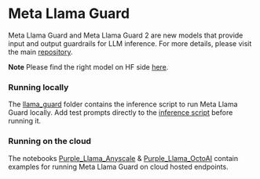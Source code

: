 # Meta Llama Guard

Meta Llama Guard and Meta Llama Guard 2 are new models that provide input and output guardrails for LLM inference. For more details, please visit the main [repository](https://github.com/facebookresearch/PurpleLlama/tree/main/Llama-Guard2).

**Note** Please find the right model on HF side [here](https://huggingface.co/meta-llama/Meta-Llama-Guard-2-8B).

### Running locally
The [llama_guard](llama_guard) folder contains the inference script to run Meta Llama Guard locally. Add test prompts directly to the [inference script](llama_guard/inference.py) before running it.

### Running on the cloud
The notebooks [Purple_Llama_Anyscale](Purple_Llama_Anyscale.ipynb) & [Purple_Llama_OctoAI](Purple_Llama_OctoAI.ipynb) contain examples for running Meta Llama Guard on cloud hosted endpoints.
